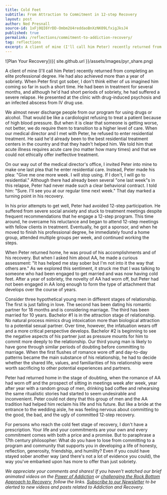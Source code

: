 ```yaml
---
title: Cold Feet
subtitle: From Attraction to Commitment in 12-step Recovery
layout: post
author: Ned Presnall
source-id: 1xFj0QI6YrDD-Ombm2U4reddaoBnXzNK09LfxigJksJ4
published: true
permalink: /reflections/commitment-to-addiction-recovery/
tag: reflections
excerpt: A client of mine (I'll call him Peter) recently returned from completing an elite professional degree. He had also achieved more than a year of sobriety. When Peter first got sober, I don't think either of us imagined him coming so far in such a short time. He had been in treatment
---
```

![Plan Your Recovery]({{ site.github.url }}/assets/images/pyr_share.png)

A client of mine (I'll call him Peter) recently returned from completing an elite professional degree. He had also achieved more than a year of sobriety. When Peter first got sober, I don't think either of us imagined him coming so far in such a short time. He had been in treatment for several months, and although he'd had short periods of sobriety, he had suffered a severe relapse. He presented at the clinic with drug-induced psychosis and an infected abscess from IV drug use. <!--more-->

We almost never discharge people from our program for using drugs or alcohol. That would be like a cardiologist refusing to treat a patient because of high blood pressure. But when it is clear that someone is getting worse, not better, we do require them to transition to a higher level of care. When our medical director and I met with Peter, he refused to enter residential treatment. He said he'd already been to the best residential treatment centers in the country and that they hadn't helped him. We told him that acute illness requires acute care (no matter how many times) and that we could not ethically offer ineffective treatment.

On our way out of the medical director's office, I invited Peter into mine to make one last plea that he enter residential care. Instead, Peter made his plea: "Give me one more week. I will stop using. If I don't, I will go to residential." Although there had already been several "one last week"s in this relapse, Peter had never made such a clear behavioral contract. I told him: "Sure. I'll see you at our regular time next week." That day marked a turning point in his recovery.

In his prior attempts to get well, Peter had avoided 12-step participation. He suffered from severe social anxiety and stuck to treatment meetings despite frequent recommendations that he engage a 12-step program. This time around, he overcame his reluctance and began to attend 12-step meetings with fellow clients in treatment. Eventually, he got a sponsor, and when he moved to finish his professional degree, he immediately found a home group, attended multiple groups per week, and continued working the steps.

When Peter returned home, he was proud of his accomplishments and of his recovery. But when I asked him about AA, he made a curious assessment: "It has helped me stay sober but I'm not into it the way that others are." As we explored this sentiment, it struck me that I was talking to someone who had been engaged to get married and was now having cold feet. After a year of sobriety, the novelty of AA had worn off, but Peter had not been engaged in AA long enough to form the type of attachment that develops over the course of years. 

Consider three hypothetical young men in different stages of relationship. The first is just falling in love. The second has been dating his romantic partner for 18 months and is considering marriage. The third has been married for 10 years. Bachelor #1 is in the attraction stage of relationship. No natural process mimics drug intoxication more than biological attraction to a potential sexual partner. Over time, however, the infatuation wears off and a more critical perspective develops. Bachelor #2 is beginning to see the negative aspects of his partner just as pressure mounts for him to commit more deeply to the relationship. Our third young man is likely to have gone through similar periods of doubting before committing to marriage. When the first flushes of romance wore off and day-to-day patterns became the main substance of his relationship, he had to decide whether the shared life, values, and familiarities of his relationship were worth sacrificing to other potential experiences and partners.

Peter had returned home in the stage of doubting, when the romance of AA had worn off and the prospect of sitting in meetings week afer week, year after year with a random group of men, drinking bad coffee and rehearsing the same ritualistic stories had started to seem undesirable and inconvenient. Peter could not deny that this group of men and the AA tradition had helped him reclaim his life and his future. But like a bride at the entrance to the wedding aisle, he was feeling nervous about committing to the good, the bad, and the ugly of committed 12-step recovery.

For persons who reach the cold feet stage of recovery, I don't have a prescription. Your life and your commitments are your own and every commitment comes with both a price and a promise. But to paraphrase a 17th century philosopher: What do you have to lose from committing to a program and community that supports you in developing a life of honesty, reflection, generosity, friendship, and humility? Even if you could have stayed sober another way (and there's not a lot of evidence you could), the way you've embarked upon has more to offer than just sobriety.

<i>We appreciate your comments and shares! If you haven't watched our brief animated videos on the <a href="https://youtu.be/hg09_-89caY">Power of Addiction</a> or <a href="https://youtu.be/MxO164ADK7Y">challenging the Rock Bottom Approach to Recovery</a>, follow the links. <a href="http://planyourrecovery.us7.list-manage1.com/subscribe?u=77043dbe0148a12642c046823&id=f3e79d6a3a">Subscribe to our Newsletter</a> to be alerted to new videos and posts related to Addiction and Recovery.</i>
